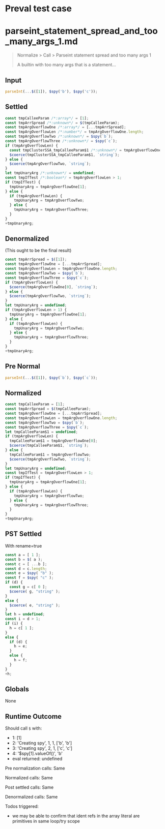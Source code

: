 # Preval test case

# parseint_statement_spread_and_too_many_args_1.md

> Normalize > Call > Parseint statement spread and too many args 1
>
> A builtin with too many args that is a statement...

## Input

`````js filename=intro
parseInt(...$([1]), $spy('b'), $spy('c'));
`````

## Settled


`````js filename=intro
const tmpCalleeParam /*:array*/ = [1];
const tmpArrSpread /*:unknown*/ = $(tmpCalleeParam);
const tmpArgOverflowOne /*:array*/ = [...tmpArrSpread];
const tmpArgOverflowLen /*:number*/ = tmpArgOverflowOne.length;
const tmpArgOverflowTwo /*:unknown*/ = $spy(`b`);
const tmpArgOverflowThree /*:unknown*/ = $spy(`c`);
if (tmpArgOverflowLen) {
  const tmpClusterSSA_tmpCalleeParam$1 /*:unknown*/ = tmpArgOverflowOne[0];
  $coerce(tmpClusterSSA_tmpCalleeParam$1, `string`);
} else {
  $coerce(tmpArgOverflowTwo, `string`);
}
let tmpUnaryArg /*:unknown*/ = undefined;
const tmpIfTest /*:boolean*/ = tmpArgOverflowLen > 1;
if (tmpIfTest) {
  tmpUnaryArg = tmpArgOverflowOne[1];
} else {
  if (tmpArgOverflowLen) {
    tmpUnaryArg = tmpArgOverflowTwo;
  } else {
    tmpUnaryArg = tmpArgOverflowThree;
  }
}
+tmpUnaryArg;
`````

## Denormalized
(This ought to be the final result)

`````js filename=intro
const tmpArrSpread = $([1]);
const tmpArgOverflowOne = [...tmpArrSpread];
const tmpArgOverflowLen = tmpArgOverflowOne.length;
const tmpArgOverflowTwo = $spy(`b`);
const tmpArgOverflowThree = $spy(`c`);
if (tmpArgOverflowLen) {
  $coerce(tmpArgOverflowOne[0], `string`);
} else {
  $coerce(tmpArgOverflowTwo, `string`);
}
let tmpUnaryArg = undefined;
if (tmpArgOverflowLen > 1) {
  tmpUnaryArg = tmpArgOverflowOne[1];
} else {
  if (tmpArgOverflowLen) {
    tmpUnaryArg = tmpArgOverflowTwo;
  } else {
    tmpUnaryArg = tmpArgOverflowThree;
  }
}
+tmpUnaryArg;
`````

## Pre Normal


`````js filename=intro
parseInt(...$([1]), $spy(`b`), $spy(`c`));
`````

## Normalized


`````js filename=intro
const tmpCalleeParam = [1];
const tmpArrSpread = $(tmpCalleeParam);
const tmpArgOverflowOne = [...tmpArrSpread];
const tmpArgOverflowLen = tmpArgOverflowOne.length;
const tmpArgOverflowTwo = $spy(`b`);
const tmpArgOverflowThree = $spy(`c`);
let tmpCalleeParam$1 = undefined;
if (tmpArgOverflowLen) {
  tmpCalleeParam$1 = tmpArgOverflowOne[0];
  $coerce(tmpCalleeParam$1, `string`);
} else {
  tmpCalleeParam$1 = tmpArgOverflowTwo;
  $coerce(tmpArgOverflowTwo, `string`);
}
let tmpUnaryArg = undefined;
const tmpIfTest = tmpArgOverflowLen > 1;
if (tmpIfTest) {
  tmpUnaryArg = tmpArgOverflowOne[1];
} else {
  if (tmpArgOverflowLen) {
    tmpUnaryArg = tmpArgOverflowTwo;
  } else {
    tmpUnaryArg = tmpArgOverflowThree;
  }
}
+tmpUnaryArg;
`````

## PST Settled
With rename=true

`````js filename=intro
const a = [ 1 ];
const b = $( a );
const c = [ ...b ];
const d = c.length;
const e = $spy( "b" );
const f = $spy( "c" );
if (d) {
  const g = c[ 0 ];
  $coerce( g, "string" );
}
else {
  $coerce( e, "string" );
}
let h = undefined;
const i = d > 1;
if (i) {
  h = c[ 1 ];
}
else {
  if (d) {
    h = e;
  }
  else {
    h = f;
  }
}
+h;
`````

## Globals

None

## Runtime Outcome

Should call `$` with:
 - 1: [1]
 - 2: 'Creating spy', 1, 1, ['b', 'b']
 - 3: 'Creating spy', 2, 1, ['c', 'c']
 - 4: '$spy[1].valueOf()', 'b'
 - eval returned: undefined

Pre normalization calls: Same

Normalized calls: Same

Post settled calls: Same

Denormalized calls: Same

Todos triggered:
- we may be able to confirm that ident refs in the array literal are primitives in same loop/try scope
